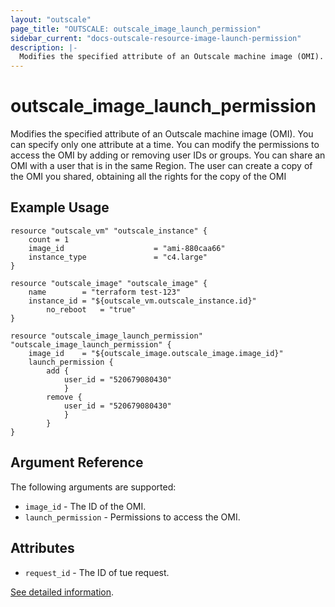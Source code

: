 ```yaml
---
layout: "outscale"
page_title: "OUTSCALE: outscale_image_launch_permission"
sidebar_current: "docs-outscale-resource-image-launch-permission"
description: |-
  Modifies the specified attribute of an Outscale machine image (OMI).
---
```


# outscale_image_launch_permission

Modifies the specified attribute of an Outscale machine image (OMI).
You can specify only one attribute at a time. You can modify the permissions to access the OMI by adding or removing user IDs or groups. You can share an OMI with a user that is in the same Region. The user can create a copy of the OMI you shared, obtaining all the rights for the copy of the OMI

## Example Usage

```hcl
resource "outscale_vm" "outscale_instance" {
    count = 1
    image_id                    = "ami-880caa66"
    instance_type               = "c4.large"
}

resource "outscale_image" "outscale_image" {
    name        = "terraform test-123"
    instance_id = "${outscale_vm.outscale_instance.id}"
		no_reboot   = "true"
}

resource "outscale_image_launch_permission" "outscale_image_launch_permission" {
    image_id    = "${outscale_image.outscale_image.image_id}"
    launch_permission {
        add {
            user_id = "520679080430"
			}
		remove {
            user_id = "520679080430"
            }
		}
}
```

## Argument Reference

The following arguments are supported:

* `image_id` - The ID of the OMI.
* `launch_permission` - Permissions to access the OMI.

## Attributes

* `request_id` - The ID of tue request.

[See detailed information](http://docs.outscale.com/api_fcu/operations/Action_ModifyImageAttribute_get.html#_api_fcu-action_modifyimageattribute_get).
